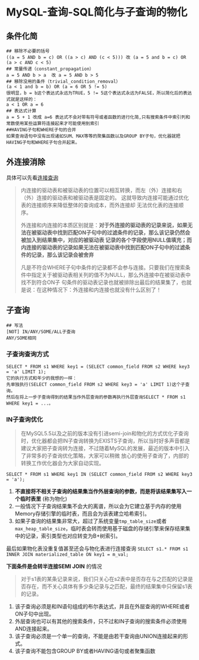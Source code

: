 # MySQL-查询-SQL简化与子查询的物化


## 条件化简

```mysql
## 移除不必要的括号
((a = 5 AND b = c) OR ((a > c) AND (c < 5))) 改 (a = 5 and b = c) OR (a > c AND c < 5)
## 常量传递（constant_propagation）
a = 5 AND b > a  改 a = 5 AND b > 5
## 移除没用的条件（trivial_condition_removal）
(a < 1 and b = b) OR (a = 6 OR 5 != 5)
很明显，b = b这个表达式永远为TRUE，5 != 5这个表达式永远为FALSE，所以简化后的表达式就是这样的：
a < 1 OR a = 6
## 表达式计算 
a = 5 + 1 改成 a=6 表达式不会对带有符号或者函数的进行化简,只有搜索条件中索引列和常数使用某些运算符连接起来才可能使用到索引
##HAVING子句和WHERE子句的合并
如果查询语句中没有出现诸如SUM、MAX等等的聚集函数以及GROUP BY子句，优化器就把HAVING子句和WHERE子句合并起来。
```
<!--more-->

## 外连接消除

具体可以先看[连接查询](https://yakax.gitee.io/mysql-连接查询学习/)

> 内连接的驱动表和被驱动表的位置可以相互转换，而左（外）连接和右（外）连接的驱动表和被驱动表是固定的。
> 这就导致内连接可能通过优化表的连接顺序来降低整体的查询成本，而外连接却 无法优化表的连接顺序。
>
> 外连接和内连接的本质区别就是：**对于外连接的驱动表的记录来说，如果无法在被驱动表中找到匹配ON子句中的过滤条件的记录，那么该记录仍然会被加入到结果集中，对应的被驱动表 记录的各个字段使用NULL值填充；而内连接的驱动表的记录如果无法在被驱动表中找到匹配ON子句中的过滤条件的记录，那么该记录会被舍弃**
>
> 凡是不符合WHERE子句中条件的记录都不会参与连接。只要我们在搜索条件中指定关于被驱动表相关列的值不为NULL，那么外连接中在被驱动表中找不到符合ON子 句条件的驱动表记录也就被排除出最后的结果集了，也就是说：在这种情况下：外连接和内连接也就没有什么区别了！

## 子查询

```mysql
## 写法
[NOT] IN/ANY/SOME/ALL子查询
ANY/SOME相同
```

### 子查询查询方式

```mysql
SELECT * FROM s1 WHERE key1 = (SELECT common_field FROM s2 WHERE key3 = 'a' LIMIT 1);
它的执行方式和年少的我想的一样：
先单独执行(SELECT common_field FROM s2 WHERE key3 = 'a' LIMIT 1)这个子查询。
然后在将上一步子查询得到的结果当作外层查询的参数再执行外层查询SELECT * FROM s1 WHERE key1 = ...。
```

### IN子查询优化

> 在MySQL5.5以及之前的版本没有引进semi-join和物化的方式优化子查询时，优化器都会把IN子查询转换为EXISTS子查询，所以当时好多声音都是建议大家把子查询转为连接，不过随着MySQL的发展，最近的版本中引入了非常多的子查询优化策略，大家可以稍微 放心的使用子查询了，内部的转换工作优化器会为大家自动实现。

```mysql
SELECT * FROM s1 WHERE key1 IN (SELECT common_field FROM s2 WHERE key3 = 'a');
```

1. **不直接将不相关子查询的结果集当作外层查询的参数，而是将该结果集写入一个临时表里** (称为物化)
2. 一般情况下子查询结果集不会大的离谱，所以会为它建立基于内存的使用Memory存储引擎的临时表，而且会为该表建立哈希索引。
3. 如果子查询的结果集非常大，超过了系统变量`tmp_table_size`或者`max_heap_table_size`，临时表会转而使用基于磁盘的存储引擎来保存结果集中的记录，索引类型也对应转变为B+树索引。 

最后如果物化表没重复值甚至还会与物化表进行连接查询 `SELECT s1.* FROM s1 INNER JOIN materialized_table ON key1 = m_val;`

**下面条件是会转半连接SEMI JOIN** 的情况

> 对于s1表的某条记录来说，我们只关心在s2表中是否存在与之匹配的记录是否存在，而不关心具体有多少条记录与之匹配，最终的结果集中只保留s1表的记录。

1. 该子查询必须是和IN语句组成的布尔表达式，并且在外层查询的WHERE或者ON子句中出现。
2. 外层查询也可以有其他的搜索条件，只不过和IN子查询的搜索条件必须使用AND连接起来。
3. 该子查询必须是一个单一的查询，不能是由若干查询由UNION连接起来的形式。
4. 该子查询不能包含GROUP BY或者HAVING语句或者聚集函数


